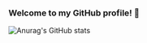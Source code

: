 ### Welcome to my GitHub profile! 👋

![Anurag's GitHub stats](https://github-readme-stats.vercel.app/apielisa943anuraghazra&show_icons=true&theme=transparent)


<!--
**elisa943/elisa943** is a ✨ _special_ ✨ repository because its `README.md` (this file) appears on your GitHub profile.

Here are some ideas to get you started:

- 🔭 I’m currently working on ...
- 🌱 I’m currently learning ...
- 👯 I’m looking to collaborate on ...
- 🤔 I’m looking for help with ...
- 💬 Ask me about ...
- 📫 How to reach me: ...
- 😄 Pronouns: ...
- ⚡ Fun fact: ...
-->
